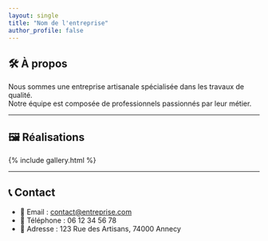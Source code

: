 ```yaml
---
layout: single
title: "Nom de l'entreprise"
author_profile: false
---
```


## 🛠️ À propos

Nous sommes une entreprise artisanale spécialisée dans les travaux de qualité.  
Notre équipe est composée de professionnels passionnés par leur métier.

---

## 🖼️ Réalisations

{% include gallery.html %}

---

## 📞 Contact

- 📧 Email : contact@entreprise.com  
- 📱 Téléphone : 06 12 34 56 78  
- 📍 Adresse : 123 Rue des Artisans, 74000 Annecy
